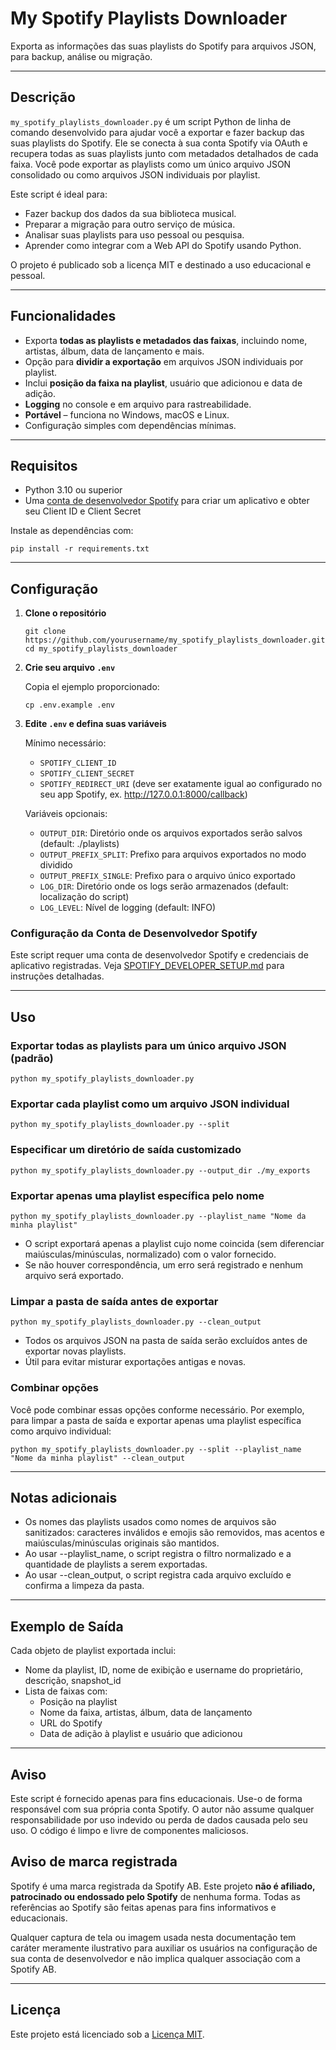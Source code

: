 # My Spotify Playlists Downloader

Exporta as informações das suas playlists do Spotify para arquivos JSON, para backup, análise ou migração.

---

## Descrição

`my_spotify_playlists_downloader.py` é um script Python de linha de comando desenvolvido para ajudar você a exportar e
fazer backup das suas playlists do Spotify. Ele se conecta à sua conta Spotify via OAuth e recupera todas as suas
playlists junto com metadados detalhados de cada faixa. Você pode exportar as playlists como um único arquivo JSON
consolidado ou como arquivos JSON individuais por playlist.

Este script é ideal para:

- Fazer backup dos dados da sua biblioteca musical.
- Preparar a migração para outro serviço de música.
- Analisar suas playlists para uso pessoal ou pesquisa.
- Aprender como integrar com a Web API do Spotify usando Python.

O projeto é publicado sob a licença MIT e destinado a uso educacional e pessoal.

---

## Funcionalidades

- Exporta **todas as playlists e metadados das faixas**, incluindo nome, artistas, álbum, data de lançamento e mais.
- Opção para **dividir a exportação** em arquivos JSON individuais por playlist.
- Inclui **posição da faixa na playlist**, usuário que adicionou e data de adição.
- **Logging** no console e em arquivo para rastreabilidade.
- **Portável** – funciona no Windows, macOS e Linux.
- Configuração simples com dependências mínimas.

---

## Requisitos

- Python 3.10 ou superior
- Uma [conta de desenvolvedor Spotify](SPOTIFY_DEVELOPER_SETUP.md) para criar um aplicativo e obter seu Client ID e
  Client Secret

Instale as dependências com:

```shell
pip install -r requirements.txt
```

---

## Configuração

1. **Clone o repositório**

    ```shell
    git clone https://github.com/yourusername/my_spotify_playlists_downloader.git
    cd my_spotify_playlists_downloader
    ```

2. **Crie seu arquivo `.env`**

   Copia el ejemplo proporcionado:

    ```shell
    cp .env.example .env
    ```

3. **Edite `.env` e defina suas variáveis**

   Mínimo necessário:

    - `SPOTIFY_CLIENT_ID`
    - `SPOTIFY_CLIENT_SECRET`
    - `SPOTIFY_REDIRECT_URI` (deve ser exatamente igual ao configurado no seu app Spotify,
      ex. <http://127.0.0.1:8000/callback>)

   Variáveis opcionais:

    - `OUTPUT_DIR`: Diretório onde os arquivos exportados serão salvos (default: ./playlists)
    - `OUTPUT_PREFIX_SPLIT`: Prefixo para arquivos exportados no modo dividido
    - `OUTPUT_PREFIX_SINGLE`: Prefixo para o arquivo único exportado
    - `LOG_DIR`: Diretório onde os logs serão armazenados (default: localização do script)
    - `LOG_LEVEL`: Nível de logging (default: INFO)

### Configuração da Conta de Desenvolvedor Spotify

Este script requer uma conta de desenvolvedor Spotify e credenciais de aplicativo registradas.
Veja [SPOTIFY_DEVELOPER_SETUP.md](SPOTIFY_DEVELOPER_SETUP.md) para instruções detalhadas.

---

## Uso

### Exportar todas as playlists para um único arquivo JSON (padrão)

```shell
python my_spotify_playlists_downloader.py
```

### Exportar cada playlist como um arquivo JSON individual

```shell
python my_spotify_playlists_downloader.py --split
```

### Especificar um diretório de saída customizado

```shell
python my_spotify_playlists_downloader.py --output_dir ./my_exports
```

### Exportar apenas uma playlist específica pelo nome

```shell
python my_spotify_playlists_downloader.py --playlist_name "Nome da minha playlist"
```

- O script exportará apenas a playlist cujo nome coincida (sem diferenciar maiúsculas/minúsculas, normalizado) com o
  valor fornecido.
- Se não houver correspondência, um erro será registrado e nenhum arquivo será exportado.

### Limpar a pasta de saída antes de exportar

```shell
python my_spotify_playlists_downloader.py --clean_output
```

- Todos os arquivos JSON na pasta de saída serão excluídos antes de exportar novas playlists.
- Útil para evitar misturar exportações antigas e novas.

### Combinar opções

Você pode combinar essas opções conforme necessário. Por exemplo, para limpar a pasta de saída e exportar apenas uma
playlist específica como arquivo individual:

```shell
python my_spotify_playlists_downloader.py --split --playlist_name "Nome da minha playlist" --clean_output
```

---

## Notas adicionais

- Os nomes das playlists usados como nomes de arquivos são sanitizados: caracteres inválidos e emojis são removidos, mas
  acentos e maiúsculas/minúsculas originais são mantidos.
- Ao usar --playlist_name, o script registra o filtro normalizado e a quantidade de playlists a serem exportadas.
- Ao usar --clean_output, o script registra cada arquivo excluído e confirma a limpeza da pasta.

---

## Exemplo de Saída

Cada objeto de playlist exportada inclui:

- Nome da playlist, ID, nome de exibição e username do proprietário, descrição, snapshot_id
- Lista de faixas com:
  - Posição na playlist
  - Nome da faixa, artistas, álbum, data de lançamento
  - URL do Spotify
  - Data de adição à playlist e usuário que adicionou

---

## Aviso

Este script é fornecido apenas para fins educacionais.
Use-o de forma responsável com sua própria conta Spotify.
O autor não assume qualquer responsabilidade por uso indevido ou perda de dados causada pelo seu uso.
O código é limpo e livre de componentes maliciosos.

## Aviso de marca registrada

Spotify é uma marca registrada da Spotify AB.
Este projeto **não é afiliado, patrocinado ou endossado pelo Spotify** de nenhuma forma.
Todas as referências ao Spotify são feitas apenas para fins informativos e educacionais.

Qualquer captura de tela ou imagem usada nesta documentação tem caráter meramente ilustrativo para auxiliar os usuários
na configuração de sua conta de desenvolvedor e não implica qualquer associação com a Spotify AB.

---

## Licença

Este projeto está licenciado sob a [Licença MIT](../../LICENSE).
